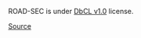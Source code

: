 ROAD-SEC is under [DbCL v1.0](https://opendatacommons.org/licenses/dbcl/1-0/) license.

[Source](https://www.kaggle.com/datasets/hectorandac/road-sec)
